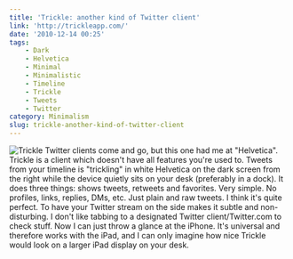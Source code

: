 ```yaml
---
title: 'Trickle: another kind of Twitter client'
link: 'http://trickleapp.com/'
date: '2010-12-14 00:25'
tags:
    - Dark
    - Helvetica
    - Minimal
    - Minimalistic
    - Timeline
    - Trickle
    - Tweets
    - Twitter
category: Minimalism
slug: trickle-another-kind-of-twitter-client
---
```


![](http://johanbrook.com/wordpress/wp-content/uploads/2010/12/Photo-dec-14-12-21-34-fm-406x610.jpg "Trickle") Twitter clients come and go, but this one had me at "Helvetica". Trickle is a client which doesn't have all features you're used to. Tweets from your timeline is "trickling" in white Helvetica on the dark screen from the right while the device quietly sits on your desk (preferably in a dock). It does three things: shows tweets, retweets and favorites. Very simple. No profiles, links, replies, DMs, etc. Just plain and raw tweets. I think it's quite perfect. To have your Twitter stream on the side makes it subtle and non-disturbing. I don't like tabbing to a designated Twitter client/Twitter.com to check stuff. Now I can just throw a glance at the iPhone. It's universal and therefore works with the iPad, and I can only imagine how nice Trickle would look on a larger iPad display on your desk.
